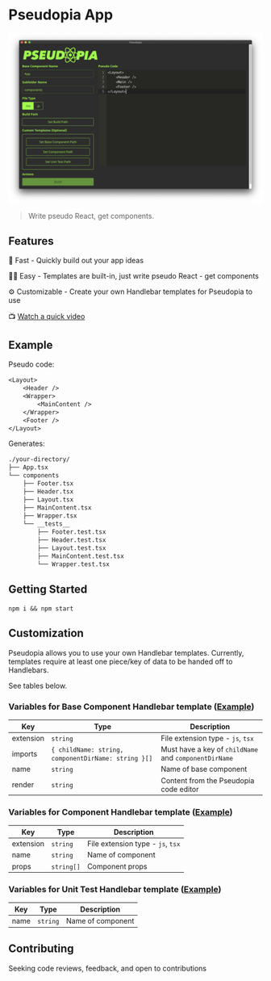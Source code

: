 # Pseudopia App

![Pseudopia App Screenshot](pseudopia.png)

> Write pseudo React, get components.

## Features

👟 Fast - Quickly build out your app ideas 

👍🏻 Easy - Templates are built-in, just write pseudo React - get components

⚙️ Customizable - Create your own Handlebar templates for Pseudopia to use

📺 [Watch a quick video](https://res.cloudinary.com/setholito/video/upload/v1600137138/pseudopia/pseudopia-intro-short.mp4)

## Example

Pseudo code:

```
<Layout>
    <Header />
    <Wrapper>
        <MainContent />
    </Wrapper>
    <Footer />
</Layout>
```

Generates:

```
./your-directory/
├── App.tsx
└── components
    ├── Footer.tsx
    ├── Header.tsx
    ├── Layout.tsx
    ├── MainContent.tsx
    ├── Wrapper.tsx
    └── __tests__
        ├── Footer.test.tsx
        ├── Header.test.tsx
        ├── Layout.test.tsx
        ├── MainContent.test.tsx
        └── Wrapper.test.tsx
```

## Getting Started

```
npm i && npm start
```

## Customization

Pseudopia allows you to use your own Handlebar templates.
Currently, templates require at least one piece/key of data to be handed off to Handlebars.

See tables below.

### Variables for Base Component Handlebar template ([Example](src/hbs-templates/base-component.hbs))

| Key       | Type                                                | Description                                           |
| --------- | --------------------------------------------------- | ----------------------------------------------------- |
| extension | `string`                                            | File extension type - `js`, `tsx`                     |
| imports   | `{ childName: string, componentDirName: string }[]` | Must have a key of `childName` and `componentDirName` |
| name      | `string`                                            | Name of base component                                |
| render    | `string`                                            | Content from the Pseudopia code editor                |

### Variables for Component Handlebar template ([Example](src/hbs-templates/component.hbs))

| Key       | Type       | Description                       |
| --------- | ---------- | --------------------------------- |
| extension | `string`   | File extension type - `js`, `tsx` |
| name      | `string`   | Name of component                 |
| props     | `string[]` | Component props                   |

### Variables for Unit Test Handlebar template ([Example](src/hbs-templates/unit-test.hbs))

| Key  | Type     | Description       |
| ---- | -------- | ----------------- |
| name | `string` | Name of component |

## Contributing

Seeking code reviews, feedback, and open to contributions
